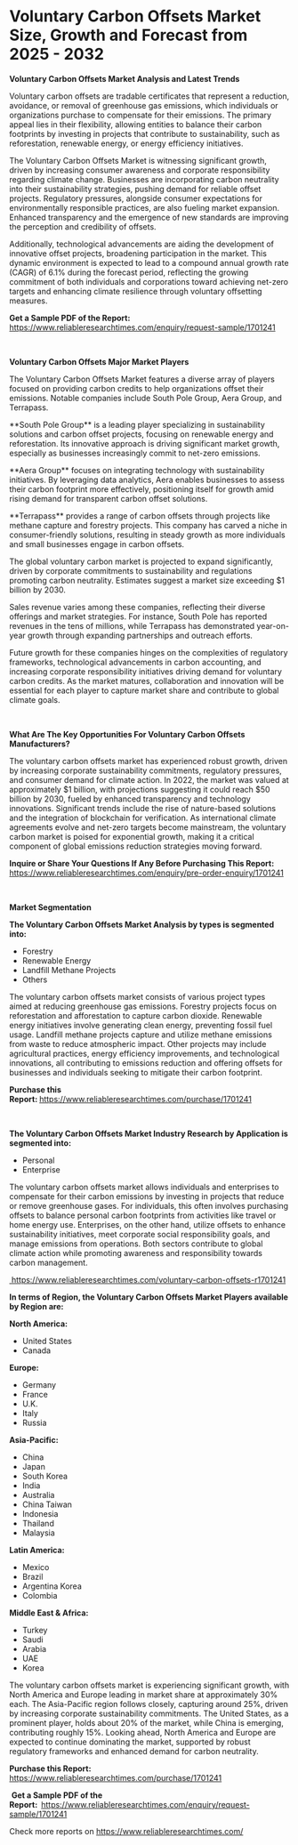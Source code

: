 <p><h1>Voluntary Carbon Offsets Market Size, Growth and Forecast from 2025 - 2032</h1></p><p><strong>Voluntary Carbon Offsets Market Analysis and Latest Trends</strong></p>
<p><p>Voluntary carbon offsets are tradable certificates that represent a reduction, avoidance, or removal of greenhouse gas emissions, which individuals or organizations purchase to compensate for their emissions. The primary appeal lies in their flexibility, allowing entities to balance their carbon footprints by investing in projects that contribute to sustainability, such as reforestation, renewable energy, or energy efficiency initiatives.</p><p>The Voluntary Carbon Offsets Market is witnessing significant growth, driven by increasing consumer awareness and corporate responsibility regarding climate change. Businesses are incorporating carbon neutrality into their sustainability strategies, pushing demand for reliable offset projects. Regulatory pressures, alongside consumer expectations for environmentally responsible practices, are also fueling market expansion. Enhanced transparency and the emergence of new standards are improving the perception and credibility of offsets.</p><p>Additionally, technological advancements are aiding the development of innovative offset projects, broadening participation in the market. This dynamic environment is expected to lead to a compound annual growth rate (CAGR) of 6.1% during the forecast period, reflecting the growing commitment of both individuals and corporations toward achieving net-zero targets and enhancing climate resilience through voluntary offsetting measures.</p></p>
<p><strong>Get a Sample PDF of the Report:&nbsp;</strong> <a href="https://www.reliableresearchtimes.com/enquiry/request-sample/1701241?utm_campaign=3087&utm_medium=2&utm_source=Github&utm_content=ia&utm_term=07042025&utm_id=voluntary-carbon-offsets">https://www.reliableresearchtimes.com/enquiry/request-sample/1701241</a></p>
<p>&nbsp;</p>
<p><strong>Voluntary Carbon Offsets Major Market Players</strong></p>
<p><p>The Voluntary Carbon Offsets Market features a diverse array of players focused on providing carbon credits to help organizations offset their emissions. Notable companies include South Pole Group, Aera Group, and Terrapass.</p><p>**South Pole Group** is a leading player specializing in sustainability solutions and carbon offset projects, focusing on renewable energy and reforestation. Its innovative approach is driving significant market growth, especially as businesses increasingly commit to net-zero emissions. </p><p>**Aera Group** focuses on integrating technology with sustainability initiatives. By leveraging data analytics, Aera enables businesses to assess their carbon footprint more effectively, positioning itself for growth amid rising demand for transparent carbon offset solutions.</p><p>**Terrapass** provides a range of carbon offsets through projects like methane capture and forestry projects. This company has carved a niche in consumer-friendly solutions, resulting in steady growth as more individuals and small businesses engage in carbon offsets.</p><p>The global voluntary carbon market is projected to expand significantly, driven by corporate commitments to sustainability and regulations promoting carbon neutrality. Estimates suggest a market size exceeding $1 billion by 2030.</p><p>Sales revenue varies among these companies, reflecting their diverse offerings and market strategies. For instance, South Pole has reported revenues in the tens of millions, while Terrapass has demonstrated year-on-year growth through expanding partnerships and outreach efforts. </p><p>Future growth for these companies hinges on the complexities of regulatory frameworks, technological advancements in carbon accounting, and increasing corporate responsibility initiatives driving demand for voluntary carbon credits. As the market matures, collaboration and innovation will be essential for each player to capture market share and contribute to global climate goals.</p></p>
<p>&nbsp;</p>
<p><strong>What Are The Key Opportunities For Voluntary Carbon Offsets Manufacturers?</strong></p>
<p><p>The voluntary carbon offsets market has experienced robust growth, driven by increasing corporate sustainability commitments, regulatory pressures, and consumer demand for climate action. In 2022, the market was valued at approximately $1 billion, with projections suggesting it could reach $50 billion by 2030, fueled by enhanced transparency and technology innovations. Significant trends include the rise of nature-based solutions and the integration of blockchain for verification. As international climate agreements evolve and net-zero targets become mainstream, the voluntary carbon market is poised for exponential growth, making it a critical component of global emissions reduction strategies moving forward.</p></p>
<p><strong>Inquire or Share Your Questions If Any Before Purchasing This Report:</strong> <a href="https://www.reliableresearchtimes.com/enquiry/pre-order-enquiry/1701241?utm_campaign=3087&utm_medium=2&utm_source=Github&utm_content=ia&utm_term=07042025&utm_id=voluntary-carbon-offsets">https://www.reliableresearchtimes.com/enquiry/pre-order-enquiry/1701241</a></p>
<p>&nbsp;</p>
<p><strong>Market Segmentation</strong></p>
<p><strong>The Voluntary Carbon Offsets Market Analysis by types is segmented into:</strong></p>
<p><ul><li>Forestry</li><li>Renewable Energy</li><li>Landfill Methane Projects</li><li>Others</li></ul></p>
<p><p>The voluntary carbon offsets market consists of various project types aimed at reducing greenhouse gas emissions. Forestry projects focus on reforestation and afforestation to capture carbon dioxide. Renewable energy initiatives involve generating clean energy, preventing fossil fuel usage. Landfill methane projects capture and utilize methane emissions from waste to reduce atmospheric impact. Other projects may include agricultural practices, energy efficiency improvements, and technological innovations, all contributing to emissions reduction and offering offsets for businesses and individuals seeking to mitigate their carbon footprint.</p></p>
<p><strong>Purchase this Report:&nbsp;</strong><a href="https://www.reliableresearchtimes.com/purchase/1701241?utm_campaign=3087&utm_medium=2&utm_source=Github&utm_content=ia&utm_term=07042025&utm_id=voluntary-carbon-offsets">https://www.reliableresearchtimes.com/purchase/1701241</a></p>
<p>&nbsp;</p>
<p><strong>The Voluntary Carbon Offsets Market Industry Research by Application is segmented into:</strong></p>
<p><ul><li>Personal</li><li>Enterprise</li></ul></p>
<p><p>The voluntary carbon offsets market allows individuals and enterprises to compensate for their carbon emissions by investing in projects that reduce or remove greenhouse gases. For individuals, this often involves purchasing offsets to balance personal carbon footprints from activities like travel or home energy use. Enterprises, on the other hand, utilize offsets to enhance sustainability initiatives, meet corporate social responsibility goals, and manage emissions from operations. Both sectors contribute to global climate action while promoting awareness and responsibility towards carbon management.</p></p>
<p><a href="https://www.reliableresearchtimes.com/voluntary-carbon-offsets-r1701241?utm_campaign=3087&utm_medium=2&utm_source=Github&utm_content=ia&utm_term=07042025&utm_id=voluntary-carbon-offsets">&nbsp;https://www.reliableresearchtimes.com/voluntary-carbon-offsets-r1701241</a></p>
<p><strong>In terms of Region, the Voluntary Carbon Offsets Market Players available by Region are:</strong></p>
<p>
    <p> <strong> North America: </strong>
        <ul>
            <li>United States</li>
            <li>Canada</li>
        </ul>
        </p> 
    <p> <strong> Europe: </strong>
        <ul>
            <li>Germany</li>
            <li>France</li>
            <li>U.K.</li>
            <li>Italy</li>
            <li>Russia</li>
        </ul>
        </p> 
    <p> <strong> Asia-Pacific: </strong>
        <ul>
            <li>China</li>
            <li>Japan</li>
            <li>South Korea</li>
            <li>India</li>
            <li>Australia</li>
            <li>China Taiwan</li>
            <li>Indonesia</li>
            <li>Thailand</li>
            <li>Malaysia</li>
        </ul>
        </p> 
    <p> <strong> Latin America: </strong>
        <ul>
            <li>Mexico</li>
            <li>Brazil</li>
            <li>Argentina Korea</li>
            <li>Colombia</li>
        </ul>
        </p> 
    <p> <strong> Middle East & Africa: </strong>
        <ul>
            <li>Turkey</li>
            <li>Saudi</li>
            <li>Arabia</li>
            <li>UAE</li>
            <li>Korea</li>
        </ul>
    </p>
    </p>
<p><p>The voluntary carbon offsets market is experiencing significant growth, with North America and Europe leading in market share at approximately 30% each. The Asia-Pacific region follows closely, capturing around 25%, driven by increasing corporate sustainability commitments. The United States, as a prominent player, holds about 20% of the market, while China is emerging, contributing roughly 15%. Looking ahead, North America and Europe are expected to continue dominating the market, supported by robust regulatory frameworks and enhanced demand for carbon neutrality.</p></p>
<p><strong>Purchase this Report: </strong><a href="https://www.reliableresearchtimes.com/purchase/1701241?utm_campaign=3087&utm_medium=2&utm_source=Github&utm_content=ia&utm_term=07042025&utm_id=voluntary-carbon-offsets">https://www.reliableresearchtimes.com/purchase/1701241</a></p>
<p>&nbsp;<strong>Get a Sample PDF of the Report:&nbsp;&nbsp;</strong><a href="https://www.reliableresearchtimes.com/enquiry/request-sample/1701241?utm_campaign=3087&utm_medium=2&utm_source=Github&utm_content=ia&utm_term=07042025&utm_id=voluntary-carbon-offsets">https://www.reliableresearchtimes.com/enquiry/request-sample/1701241</a></p>
<p><strong></strong></p>
<p>Check more reports on <a href="https://www.reliableresearchtimes.com/?utm_campaign=3087&utm_medium=2&utm_source=Github&utm_content=ia&utm_term=07042025&utm_id=voluntary-carbon-offsets">https://www.reliableresearchtimes.com/</a></p>
